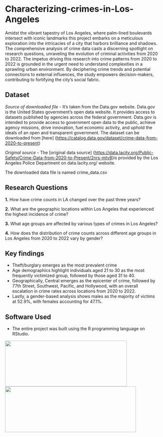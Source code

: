 # Characterizing-crimes-in-Los-Angeles

Amidst the vibrant tapestry of Los Angeles, where palm-lined boulevards intersect with iconic landmarks this project embarks on a meticulous exploration into the intricacies of a city that harbors brilliance and shadows. The comprehensive analysis of crime data casts a discerning spotlight on research questions, unraveling the evolution of criminal activities from 2020 to 2022. The impetus driving this research into crime patterns from 2020 to 2022 is grounded in the urgent need to understand complexities in a sprawling urban environment. 
By deciphering crime trends and potential connections to external influences, the study empowers decision-makers, contributing to fortifying the city’s social fabric. 

## Dataset
*Source of downloaded file* - It’s taken from the Data.gov website. Data.gov is the United States government’s open data website. It provides access to datasets published by agencies across the federal government. Data.gov is intended to provide access to government open data to the public, achieve agency missions, drive innovation, fuel economic activity, and uphold the ideals of an open and transparent government. The dataset can be downloaded from [here] (https://catalog.data.gov/dataset/crime-data-from-2020-to-present)

*Original source* - The [original data source] (https://data.lacity.org/Public-Safety/Crime-Data-from-2020-to-Present/2nrs-mtv8)is provided by the Los Angeles Police Department on data.lacity.org/ website.  

The downloaded data file is named crime_data.csv

## Research Questions

**1.** How have crime counts in LA changed over the past three years?

**2.** What are the geographic locations within Los Angeles that experienced the highest incidence of crime?

**3.** What age groups are affected by various types of crimes in Los Angeles?

**4.** How does the distribution of crime counts across different age groups in Los Angeles from 2020 to 2022 vary by gender?

## Key findings 
- Theft/burglary emerges as the most prevalent crime
- Age demographics highlight individuals aged 21 to 30 as the most frequently victimized group, followed by those aged 31 to 40.
- Geographically, Central emerges as the epicenter of crime, followed by 77th Street, Southwest, Pacific, and Hollywood, with an overall escalation in crime rates across locations from 2020 to 2022.
- Lastly, a gender-based analysis shows males as the majority of victims at 52.9%, with females accounting for 47.1%.

## Software Used
- The entire project was built using the R programming language on RStudio. 

<img height="150" width="400" src="https://github.com/dilroseR/Characterizing-crimes-in-Los-Angeles/assets/70878223/4693d9cb-005e-43f6-b21e-4e1bdd0ff1ad"/><img height="150" width="430" class="image-align-left" src="https://github.com/dilroseR/Characterizing-crimes-in-Los-Angeles/assets/70878223/8771a28c-10c6-4b1c-9d3c-05e9668f2760"/>




